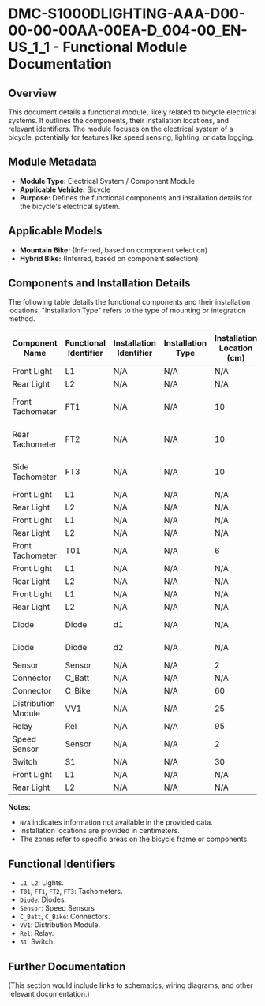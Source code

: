 # DMC-S1000DLIGHTING-AAA-D00-00-00-00AA-00EA-D_004-00_EN-US_1_1 - Functional Module Documentation

## Overview

This document details a functional module, likely related to bicycle electrical systems. It outlines the components, their installation locations, and relevant identifiers. The module focuses on the electrical system of a bicycle, potentially for features like speed sensing, lighting, or data logging.

## Module Metadata

* **Module Type:** Electrical System / Component Module
* **Applicable Vehicle:** Bicycle
* **Purpose:** Defines the functional components and installation details for the bicycle's electrical system.

## Applicable Models

* **Mountain Bike:** (Inferred, based on component selection)
* **Hybrid Bike:** (Inferred, based on component selection)

## Components and Installation Details

The following table details the functional components and their installation locations. "Installation Type" refers to the type of mounting or integration method.

| Component Name | Functional Identifier | Installation Identifier | Installation Type | Installation Location (cm) | Notes |
|---|---|---|---|---|---|
| Front Light | L1 | N/A | N/A | N/A | N/A |
| Rear Light | L2 | N/A | N/A | N/A | N/A |
| Front Tachometer | FT1 | N/A | N/A | 10 | GT-002-WD |
| Rear Tachometer | FT2 | N/A | N/A | 10 | GT-004-WD |
| Side Tachometer | FT3 | N/A | N/A | 10 | GT-004-WD |
| Front Light | L1 | N/A | N/A | N/A | N/A |
| Rear Light | L2 | N/A | N/A | N/A | N/A |
| Front Light | L1 | N/A | N/A | N/A | N/A |
| Rear Light | L2 | N/A | N/A | N/A | N/A |
| Front Tachometer | T01 | N/A | N/A | 6 |  |
| Front Light | L1 | N/A | N/A | N/A | N/A |
| Rear Light | L2 | N/A | N/A | N/A | N/A |
| Front Light | L1 | N/A | N/A | N/A | N/A |
| Rear Light | L2 | N/A | N/A | N/A | N/A |
| Diode | Diode | d1 | N/A | N/A | Zone 100 |
| Diode | Diode | d2 | N/A | N/A | Zone 300 |
| Sensor | Sensor | N/A | N/A | 2 |  |
| Connector | C_Batt | N/A | N/A | N/A | Sealed |
| Connector | C_Bike | N/A | N/A | 60 |  |
| Distribution Module | VV1 | N/A | N/A | 25 |  |
| Relay | Rel | N/A | N/A | 95 |  |
| Speed Sensor | Sensor | N/A | N/A | 2 |  |
| Switch | S1 | N/A | N/A | 30 |  |
| Front Light | L1 | N/A | N/A | N/A | N/A |
| Rear Light | L2 | N/A | N/A | N/A | N/A |

**Notes:**

* `N/A` indicates information not available in the provided data.
* Installation locations are provided in centimeters.
* The zones refer to specific areas on the bicycle frame or components.

## Functional Identifiers

* `L1`, `L2`: Lights.
* `T01`, `FT1`, `FT2`, `FT3`: Tachometers.
* `Diode`: Diodes.
* `Sensor`: Speed Sensors
* `C_Batt`, `C_Bike`: Connectors.
* `VV1`: Distribution Module.
* `Rel`: Relay.
* `S1`: Switch.

## Further Documentation

(This section would include links to schematics, wiring diagrams, and other relevant documentation.)